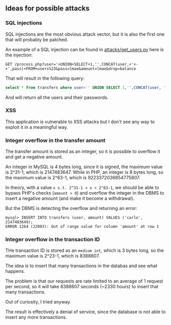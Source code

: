 ## Ideas for possible attacks

### SQL injections

SQL injections are the most obvious attack vector, but it is also the first one that will probably be patched.

An example of a SQL injection can be found in [attacks/get_users.py](attacks/get_users.py) here is the injection:

```
GET /process.php?user='+UNION+SELECT+1,'',CONCAT(user,+'+-+',pass)+FROM+users%23&pass=lmao&amount=lmao&drop=balance
```

That will result in the following query:

```sql
select * from transfers where user='' UNION SELECT 1,'',CONCAT(user, ' - ',pass) FROM users#'
```

And will return all the users and their passwords.

### XSS

This application is vulnerable to XSS attacks but I don't see any way to exploit it in a meaningful way.

### Integer overflow in the transfer amount

The transfer amount is stored as an integer, so it is possible to overflow it and get a negative amount.

An integer in MySQL is 4 bytes long, since it is signed, the maximum value is 2^31-1, which is 2147483647.
While in PHP, an integer is 8 bytes long, so the maximum value is 2^63-1, which is 9223372036854775807.

In theory, with a value `x s.t. 2^31-1 < x < 2^63-1`, we should be able to bypass PHP's checks (`amount > 0`) and overflow the integer in the DBMS to insert a negative amount (and make it become a withdrawal).

But the DBMS is detecting the overflow and returning an error:

```
mysql> INSERT INTO transfers (user, amount) VALUES ('carlo', 2147483649);
ERROR 1264 (22003): Out of range value for column 'amount' at row 1
```

### Integer overflow in the transaction ID

THe transaction ID is stored as an `medium int`, which is 3 bytes long, so the maximum value is 2^23-1, which is 8388607.

The idea is to insert that many transactions in the databas and see what happens.

The problem is that our requests are rate limited to an average of 1 request per second, so it will take 8388607 seconds (~2330 hours) to insert that many transactions.

Out of curiosity, I tried anyway.

The result is effectively a denial of service, since the database is not able to insert any more transactions.